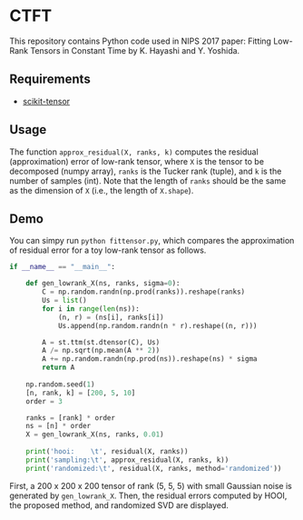 # CTFT
This repository contains Python code used in NIPS 2017 paper: Fitting Low-Rank Tensors in Constant Time by K. Hayashi and Y. Yoshida.

## Requirements
- [scikit-tensor](https://github.com/mnick/scikit-tensor)

## Usage
The function `approx_residual(X, ranks, k)` computes the residual (approximation) error of low-rank tensor, where `X` is the tensor to be decomposed (numpy array), `ranks` is the Tucker rank (tuple), and `k` is the number of samples (int). Note that the length of `ranks` should be the same as the dimension of `X` (i.e., the length of `X.shape`).

## Demo
You can simpy run `python fittensor.py`, which compares the approximation of residual error for a toy low-rank tensor as follows. 
```python
if __name__ == "__main__":

    def gen_lowrank_X(ns, ranks, sigma=0):
        C = np.random.randn(np.prod(ranks)).reshape(ranks)
        Us = list()
        for i in range(len(ns)):
            (n, r) = (ns[i], ranks[i])
            Us.append(np.random.randn(n * r).reshape((n, r)))

        A = st.ttm(st.dtensor(C), Us)
        A /= np.sqrt(np.mean(A ** 2))
        A += np.random.randn(np.prod(ns)).reshape(ns) * sigma
        return A
    
    np.random.seed(1)
    [n, rank, k] = [200, 5, 10]
    order = 3

    ranks = [rank] * order
    ns = [n] * order
    X = gen_lowrank_X(ns, ranks, 0.01)
    
    print('hooi:    \t', residual(X, ranks))
    print('sampling:\t', approx_residual(X, ranks, k))
    print('randomized:\t', residual(X, ranks, method='randomized'))
```
First, a 200 x 200 x 200 tensor of rank (5, 5, 5) with small Gaussian noise is generated by `gen_lowrank_X`. Then, the residual errors computed by HOOI, the proposed method, and randomized SVD are displayed.
